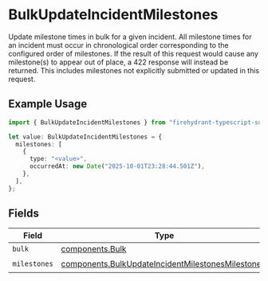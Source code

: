 # BulkUpdateIncidentMilestones

Update milestone times in bulk for a given incident. All milestone
times for an incident must occur in chronological order
corresponding to the configured order of milestones. If the result
of this request would cause any milestone(s) to appear out of place,
a 422 response will instead be returned. This includes milestones
not explicitly submitted or updated in this request.


## Example Usage

```typescript
import { BulkUpdateIncidentMilestones } from "firehydrant-typescript-sdk/models/components";

let value: BulkUpdateIncidentMilestones = {
  milestones: [
    {
      type: "<value>",
      occurredAt: new Date("2025-10-01T23:28:44.501Z"),
    },
  ],
};
```

## Fields

| Field                                                                                                                  | Type                                                                                                                   | Required                                                                                                               | Description                                                                                                            |
| ---------------------------------------------------------------------------------------------------------------------- | ---------------------------------------------------------------------------------------------------------------------- | ---------------------------------------------------------------------------------------------------------------------- | ---------------------------------------------------------------------------------------------------------------------- |
| `bulk`                                                                                                                 | [components.Bulk](../../models/components/bulk.md)                                                                     | :heavy_minus_sign:                                                                                                     | N/A                                                                                                                    |
| `milestones`                                                                                                           | [components.BulkUpdateIncidentMilestonesMilestone](../../models/components/bulkupdateincidentmilestonesmilestone.md)[] | :heavy_check_mark:                                                                                                     | N/A                                                                                                                    |